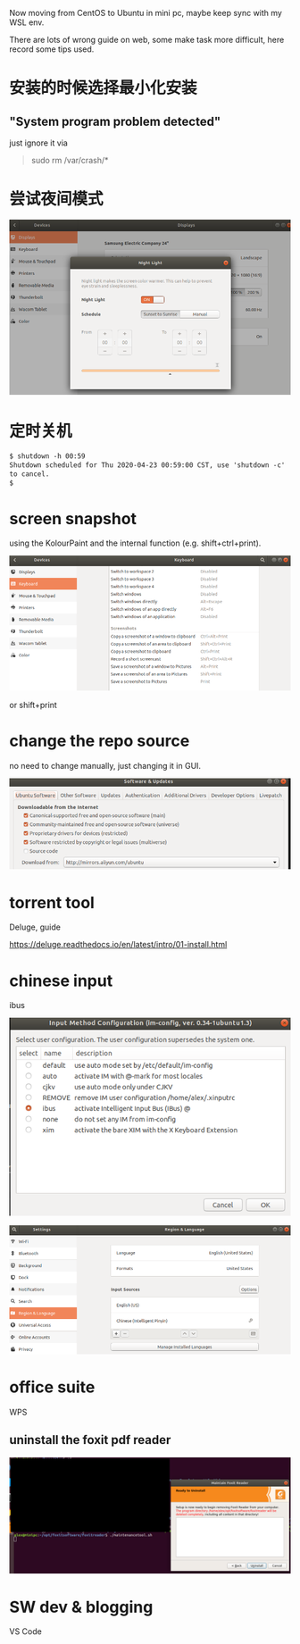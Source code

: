 Now moving from CentOS to Ubuntu in mini pc, maybe keep sync with my WSL env.

There are lots of wrong guide on web, some make task more difficult, here record some tips used.

# 安装的时候选择最小化安装
## "System program problem detected" 
just ignore it via
>sudo rm /var/crash/* 


# 尝试夜间模式
![tbd](u_nightlight.png)

# 定时关机
```
$ shutdown -h 00:59
Shutdown scheduled for Thu 2020-04-23 00:59:00 CST, use 'shutdown -c' to cancel.
$ 
```

# screen snapshot
using the KolourPaint and the internal function (e.g. shift+ctrl+print).

![tbd](u_screensnapshot.png)

or shift+print

# change the repo source
no need to change manually, just changing it in GUI.

![tbd](u_repo.png)

# torrent tool
Deluge, guide 

https://deluge.readthedocs.io/en/latest/intro/01-install.html


# chinese input
ibus

![tbd](u_ibus.png)


![tbd](u_pinyin.png)

# office suite
WPS
## uninstall the foxit pdf reader
![tbd](u_uninstall_foxit.png)


# SW dev & blogging
VS Code
